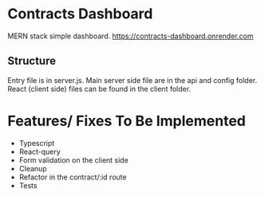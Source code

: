 # Contracts Dashboard

MERN stack simple dashboard. https://contracts-dashboard.onrender.com

## Structure

Entry file is in server.js. Main server side file are in the api and config folder. React (client side) files can be found in the client folder.

# Features/ Fixes To Be Implemented

* Typescript
* React-query
* Form validation on the client side
* Cleanup
* Refactor in the contract/:id route
* Tests
